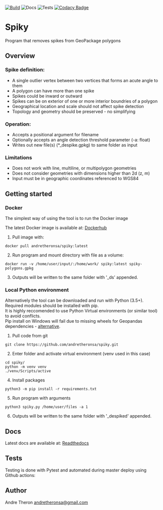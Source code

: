 [![Build](https://images.microbadger.com/badges/version/andretheronsa/spiky.svg)](https://microbadger.com/images/andretheronsa/spiky)
![Docs](https://readthedocs.org/projects/docs/badge/?version=latest)
![Tests](https://github.com/andretheronsa/spiky/workflows/Python%20package/badge.svg)
[![Codacy Badge](https://api.codacy.com/project/badge/Grade/689f88a473764cd888550434c908644a)](https://app.codacy.com/manual/andretheronsa/spiky?utm_source=github.com&utm_medium=referral&utm_content=andretheronsa/spiky&utm_campaign=Badge_Grade_Dashboard)

# Spiky

Program that removes spikes from GeoPackage polygons

## Overview

### Spike definition:
* A single outlier vertex between two vertices that forms an acute angle to them
* A polygon can have more than one spike
* Spikes could be inward or outward
* Spikes can be on exterior of one or more interior boundries of a polygon
* Geographical location and scale should not affect spike detection
* Topology and geometry should be preserved - no simplifying

### Operation:
* Accepts a positional argument for filename
* Optionally accepts an angle detection threshold parameter (-a: float)
* Writes out new file(s) (*_despike.gpkg) to same folder as input

### Limitations
* Does not work with line, multiline, or multipolygon geometries
* Does not consider geometries with dimensions higher than 2d (z, m)
* Input must be in geographic coordinates referenced to WGS84

## Getting started

### Docker

The simplest way of using the tool is to run the Docker image

The latest Docker image is available at: [Dockerhub](https://hub.docker.com/repository/docker/andretheronsa/spiky)

1. Pull image with:
```shell
docker pull andretheronsa/spiky:latest
```
2. Run program and mount directory with file as a volume:
```shell
docker run -v /home/user/input/:/home/work/ spiky:latest spiky-polygons.gpkg
```
3. Outputs will be written to the same folder with '_ds' appended.

### Local Python environment

Alternatively the tool can be downloaded and run with Python (3.5+).  
Required modules should be installed with pip.  
It is highly reccomended to use Python Virtual environments (or similar tool) to avoid conflicts.  
Pip install on Windows will fail due to missing wheels for Geopandas dependencies - [alternative](https://geopandas.org/install.html).  

1. Pull code from git
```shell
git clone https://github.com/andretheronsa/spiky.git
```
2. Enter folder and activate virtual environment (venv used in this case)
```shell
cd spiky/
python -m venv venv
./venv/Scripts/active

```
4. Install packages
```shell
python3 -m pip install -r requirements.txt
```
5. Run program with arguments
```shell
python3 spiky.py /home/user/files -a 1
```
6. Outputs will be written to the same folder with '_despiked' appended.

## Docs

Latest docs are available at: [Readthedocs](https://spiky.readthedocs.io/en/latest/?)

## Tests

Testing is done with Pytest and automated during master deploy using Github actions: 

## Author

Andre Theron
andretheronsa@gmail.com